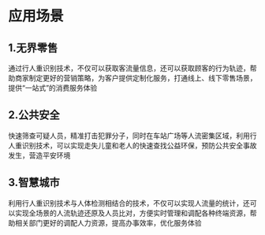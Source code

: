 # 应用场景

## 1.无界零售
通过行人重识别技术，不仅可以获取客流量信息，还可以获取顾客的行为轨迹，帮助商家制定更好的营销策略，为客户提供定制化服务，打通线上、线下零售场景，提供“一站式”的消费服务体验

## 2.公共安全
快速筛查可疑人员，精准打击犯罪分子，同时在车站广场等人流密集区域，利用行人重识别技术，可以实现走失儿童和老人的快速查找公益环保，预防公共安全事故发生，营造平安环境

## 3.智慧城市
利用行人重识别技术与人体检测相结合的技术，不仅可以实现人流量的统计，还可以实现全场景的人流轨迹还原及人员比对，方便实时管理和调配各种终端资源，帮助相关部门更好的调配人力资源，提高办事效率，优化服务体验